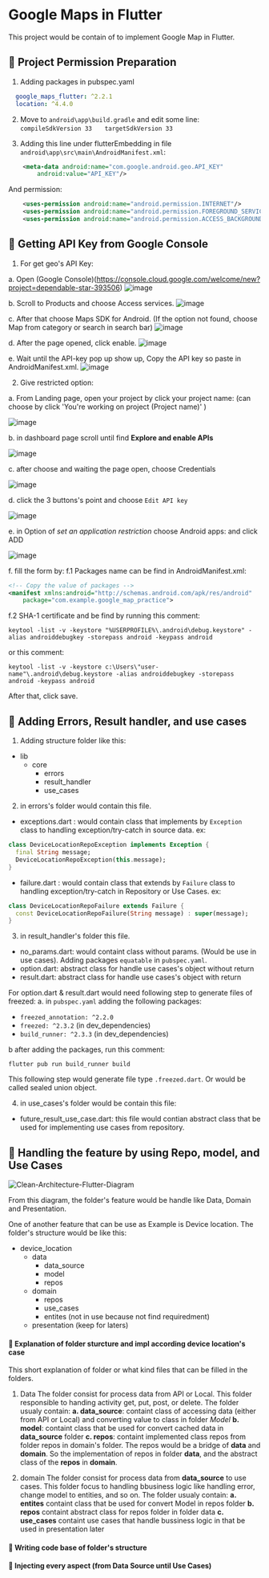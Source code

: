 # Google Maps in Flutter
This project would be contain of to implement Google Map in Flutter. 

## :beginner: Project Permission Preparation
1. Adding packages in pubspec.yaml
```yaml
  google_maps_flutter: ^2.2.1
  location: ^4.4.0
```

2. Move to `android\app\build.gradle` and edit some line:
`   compileSdkVersion 33`
`   targetSdkVersion 33`

3. Adding this line under flutterEmbedding in file `android\app\src\main\AndroidManifest.xml`:
```xml
    <meta-data android:name="com.google.android.geo.API_KEY"
        android:value="API_KEY"/>
```
And permission:
```xml
    <uses-permission android:name="android.permission.INTERNET"/>
    <uses-permission android:name="android.permission.FOREGROUND_SERVICE" />
    <uses-permission android:name="android.permission.ACCESS_BACKGROUND_LOCATION"/>
```

## :key: Getting API Key from Google Console
1. For get geo's API Key:

a. Open (Google Console)(https://console.cloud.google.com/welcome/new?project=dependable-star-393506)
![image](https://user-images.githubusercontent.com/54527045/255093730-981b5bff-455a-41a5-97e8-32315803960c.png)

b. Scroll to Products and choose Access services.
![image](https://user-images.githubusercontent.com/54527045/255093913-b3980640-8d40-4039-8d1c-c9f550eaf432.png)

c. After that choose Maps SDK for Android.
(If the option not found, choose Map from category or search in search bar)
![image](https://user-images.githubusercontent.com/54527045/255094313-1a587052-5a63-4d2d-9309-0d4a666f10cf.png)

d. After the page opened, click enable.
![image](https://user-images.githubusercontent.com/54527045/255095772-9d6ff9a1-d78a-4963-a36d-db34a5aeb329.png)

e. Wait until the API-key pop up show up, Copy the API key so paste in AndroidManifest.xml.
![image](https://user-images.githubusercontent.com/54527045/255096244-45b827c8-0208-4aa8-9716-6ced366f59f8.png)

2. Give restricted option:

a. From Landing page, open your project by click your project name:
(can choose by click 'You're working on project (Project name)' <!-- or choose the side of Google Cloud logo  -->)

![image](https://user-images.githubusercontent.com/54527045/255099715-529decbc-b756-4129-a0dc-e554c2ce0fd3.png)

b. in dashboard page scroll until find __Explore and enable APIs__

![image](https://user-images.githubusercontent.com/54527045/255101015-99f09ccf-0a92-46ff-b87d-75b82fa52ad0.png)

c. after choose and waiting the page open, choose Credentials

![image](https://user-images.githubusercontent.com/54527045/255101556-28ef5b7d-0b1d-415c-b095-523e84829292.png)

d. click the 3 buttons's point and choose `Edit API key`

![image](https://user-images.githubusercontent.com/54527045/255101877-486c8a79-1c5c-48ae-ad90-90d1c5ac3490.png)

e. in Option of _set an application restriction_ choose Android apps: and click ADD

![image](https://user-images.githubusercontent.com/54527045/255102865-6882669f-e7c0-44d2-ab46-4e4aa8f47b79.png)

f. fill the form by:
f.1 Packages name can be find in AndroidManifest.xml:
```xml
<!-- Copy the value of packages -->
<manifest xmlns:android="http://schemas.android.com/apk/res/android"
    package="com.example.google_map_practice"> 
```
f.2 SHA-1 certificate and be find by running this comment:
```shell
keytool -list -v -keystore "%USERPROFILE%\.android\debug.keystore" -alias androiddebugkey -storepass android -keypass android
```
or this comment:
```shell
keytool -list -v -keystore c:\Users\"user-name"\.android\debug.keystore -alias androiddebugkey -storepass android -keypass android
```
After that, click save.

## :construction: Adding Errors, Result handler, and use cases 
1. Adding structure folder like this:
- lib
  - core
    - errors
    - result_handler
    - use_cases

2. in errors's folder would contain this file.
- exceptions.dart : would contain class that implements by `Exception` class to handling exception/try-catch in source data.
ex:
```dart
class DeviceLocationRepoException implements Exception {
  final String message;
  DeviceLocationRepoException(this.message);
}
```
- failure.dart : would contain class that extends by `Failure` class to handling exception/try-catch in Repository or Use Cases.
ex:
```dart
class DeviceLocationRepoFailure extends Failure {
  const DeviceLocationRepoFailure(String message) : super(message);
}
```

3. in result_handler's folder this file.
- no_params.dart: would containt class without params. (Would be use in use cases). Adding packages `equatable` in `pubspec.yaml`.
- option.dart: abstract class for handle use cases's object without return
- result.dart: abstract class for handle use cases's object with return

For option.dart & result.dart would need following step to generate files of freezed:
a. in `pubspec.yaml` adding the following packages: 
- `freezed_annotation: ^2.2.0`
- `freezed: ^2.3.2` (in dev_dependencies)
- `build_runner: ^2.3.3` (in dev_dependencies)

b after adding the packages, run this comment:
```shell
flutter pub run build_runner build
```
This following step would generate file type `.freezed.dart`. Or would be called sealed union object.

4. in use_cases's folder would be contain this file:
- future_result_use_case.dart: this file would contian abstract class that be used for implementing use cases from repository.

## :fried_egg: Handling the feature by using Repo, model, and Use Cases
![Clean-Architecture-Flutter-Diagram](https://user-images.githubusercontent.com/54527045/255397743-36ed7e89-36b6-4542-a129-6f14f56683c2.jpg)

From this diagram, the folder's feature would be handle like Data, Domain and Presentation. 

One of another feature that can be use as Example is Device location.
The folder's structure would be like this:
- device_location
  - data
    - data_source
    - model
    - repos
  - domain
    - repos
    - use_cases
    - entites (not in use because not find requiredment)
  - presentation (keep for laters)

#### :file_folder: Explanation of folder sturcture and impl according device location's case
This short explanation of folder or what kind files that can be filled in the folders.
1. Data
The folder consist for process data from API or Local. This folder responsible to handing activity get, put, post, or delete. 
The folder usualy contain:
   __a. data_source__: containt class of accessing data (either from API or Local) and converting value to class in folder _Model_ 
   __b. model__: containt class that be used for convert cached data in __data_source__ folder
   __c. repos__: containt implemented class repos from folder repos in domain's folder. The repos would be a bridge of __data__ and __domain__. So the implementation of repos in folder __data__, and the abstract class of the __repos__ in __domain__.

2. domain
The folder consist for process data from __data_source__ to use cases. This folder focus to handling bbusiness logic like handling error, change model to entities, and so on.
The folder usualy contain:
  __a. entites__
  containt class that be used for convert Model in repos folder
  __b. repos__
  containt abstract class for repos folder in folder data
  __c. use_cases__
  containt use cases that handle bussiness logic in that be used in presentation later
#### :memo: Writing code base of folder's structure

#### :syringe: Injecting every aspect (from Data Source until Use Cases)